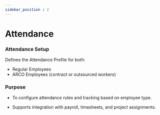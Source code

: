 ```yaml
---
sidebar_position : 2
---
```


# Attendance

### Attendance Setup

Defines the Attendance Profile for both:

  - Regular Employees
  - ARCO Employees (contract or outsourced workers)

### Purpose

  - To configure attendance rules and tracking based on employee type.

  - Supports integration with payroll, timesheets, and project assignments.
